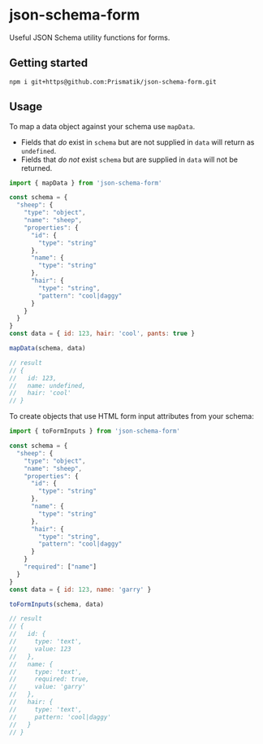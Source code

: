 # json-schema-form

Useful JSON Schema utility functions for forms.

## Getting started

```
npm i git+https@github.com:Prismatik/json-schema-form.git
```

## Usage

To map a data object against your schema use `mapData`.

- Fields that *do* exist in `schema` but are not supplied in `data` will return
as `undefined`.
- Fields that *do not* exist `schema` but are supplied in `data` will not be
returned.

```javascript
import { mapData } from 'json-schema-form'

const schema = {
  "sheep": {
    "type": "object",
    "name": "sheep",
    "properties": {
      "id": {
        "type": "string"
      },
      "name": {
        "type": "string"
      },
      "hair": {
        "type": "string",
        "pattern": "cool|daggy"
      }
    }
  }
}
const data = { id: 123, hair: 'cool', pants: true }

mapData(schema, data)

// result
// {
//   id: 123,
//   name: undefined,
//   hair: 'cool'
// }
```

To create objects that use HTML form input attributes from your schema:

```javascript
import { toFormInputs } from 'json-schema-form'

const schema = {
  "sheep": {
    "type": "object",
    "name": "sheep",
    "properties": {
      "id": {
        "type": "string"
      },
      "name": {
        "type": "string"
      },
      "hair": {
        "type": "string",
        "pattern": "cool|daggy"
      }
    }
    "required": ["name"]
  }
}
const data = { id: 123, name: 'garry' }

toFormInputs(schema, data)

// result
// {
//   id: {
//     type: 'text',
//     value: 123
//   },
//   name: {
//     type: 'text',
//     required: true,
//     value: 'garry'
//   },
//   hair: {
//     type: 'text',
//     pattern: 'cool|daggy'
//   }
// }
```
